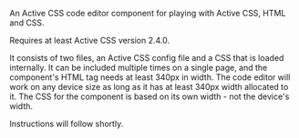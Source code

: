 An Active CSS code editor component for playing with Active CSS, HTML and CSS.

Requires at least Active CSS version 2.4.0.

It consists of two files, an Active CSS config file and a CSS that is loaded internally. It can be included multiple times on a single page, and the component's HTML tag needs at least 340px in width. The code editor will work on any device size as long as it has at least 340px width allocated to it. The CSS for the component is based on its own width - not the device's width.

Instructions will follow shortly.
